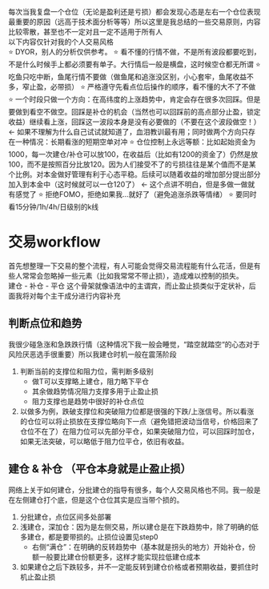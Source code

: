 每次当我复盘一个仓位（无论是盈利还是亏损）都会发现心态是左右一个仓位表现最重要的原因（远高于技术面分析等等）所以这里是我总结的一些交易原则，内容比较零散，甚至也不一定对且一定不适用于所有人<br>
以下内容仅针对我的个人交易风格<br>
⭐ DYOR，别人的分析仅供参考。
⭐ 看不懂的行情不做，不是所有波段都要吃到，不是什么时候手上都必须要有单子。大行情后一般是横盘，这时候空仓都无所谓
⭐ 吃鱼只吃中断，鱼尾行情不要做（做鱼尾和追涨没区别，小心套牢，鱼尾收益不多，窄止盈，必带损）
⭐ 严格遵守先看点位后操作的顺序，看不懂的大不了不做
⭐ 一个时段只做一个方向：在高纬度的上涨趋势中，肯定会存在很多次回踩。但是要做到看空不做空。回踩是补仓的机会（当然也可以回踩前的高点部分止盈，锁定收益）继续看上涨，回踩这一波段本身是没有必要做的（不要在这个波段做空！）<- 如果不理解为什么自己试试就知道了，血泪教训最有用；同时做两个方向只存在一种情况：长期看涨的短期空单对冲
⭐ 仓位控制上永远等额：比如起始资金为1000，每一次建仓/补仓可以放100，在收益后（比如有1200的资金了）仍然是放100，而不是按照百分比放120。因为人们接受不了的亏损往往是某个值而不是某个比例。对本金做好管理有利于心态平稳。后续可以随着收益的增加部分提出部分加入到本金中（这时候就可以一仓120了） <- 这个点讲不明白，但是多做一做就有感觉了
⭐ 拒绝FOMO，拒绝如果我...就好了（避免追涨杀跌等情绪）
⭐ 要同时看15分钟/1h/4h/日级别的k线
# 交易workflow
首先想整理一下交易的整个流程，有人可能会觉得交易流程能有什么花活，但是有些人常常会忽略掉一些元素（比如我常常不带止损），造成难以控制的损失。<br>
建仓 - 补仓 - 平仓 这个骨架就像语法中的主谓宾，而止盈止损类似于定状补，后面我将对每个主干成分进行内容补充
## 判断点位和趋势
我很少碰急涨和急跌跌行情（这种情况下我一般会睡觉，“踏空就踏空“的心态对于风险厌恶选手很重要）所以我建仓时机一般在震荡阶段
1. 判断当前的支撑位和阻力位，需判断多级别
   - 做T可以支撑略上建仓，阻力略下平仓
   - 其余做趋势情况阻力支撑多用于止盈止损
   - 阻力支撑也是趋势中很好的补仓点位
2. 以做多为例，跌破支撑位和突破阻力位都是很强的下跌/上涨信号。所以看涨的仓位可以将止损放在支撑位略向下一点（避免错把波动当信号，价格回来了仓位不在了）在阻力位可以先部分平仓，如果突破阻力位，可以回踩时加仓，如果无法突破，可以略低于阻力位平仓，依旧有收益。
## 建仓 & 补仓 （平仓本身就是止盈止损）
网络上关于如何建仓，分批建仓的指导有很多，每个人交易风格也不同。我一般是在左侧建仓打个底，但是这个仓位其实是应当带个损的。
1. 分批建仓，点位区间多处部署
2. 浅建仓，深加仓：因为是左侧交易，所以建仓是在下跌趋势中，除了明确的低多建仓，都是要带损的。止损位设置见step0
   - 右侧“满仓”：在明确的反转趋势中（基本就是拐头的地方）开始补仓，份额一般要比建仓份额更多，这样才能实现拉低建仓成本
3. 如果建仓之后下跌较多，并不一定能反转到建仓价格或者预期收益，要抓住时机止盈止损
